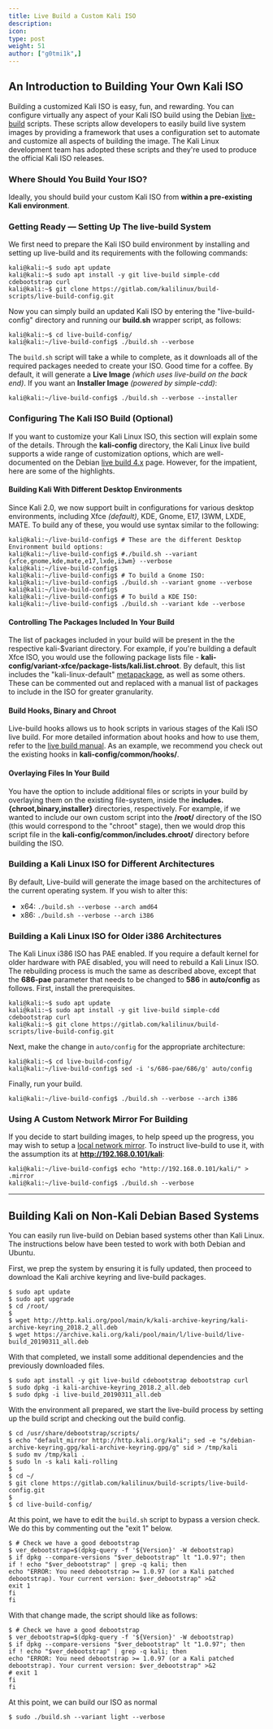 ```yaml
---
title: Live Build a Custom Kali ISO
description:
icon:
type: post
weight: 51
author: ["g0tmi1k",]
---
```


## An Introduction to Building Your Own Kali ISO

Building a customized Kali ISO is easy, fun, and rewarding. You can configure virtually any aspect of your Kali ISO build using the Debian [live-build](https://live-team.pages.debian.net/live-manual/html/live-manual/index.en.html) scripts. These scripts allow developers to easily build live system images by providing a framework that uses a configuration set to automate and customize all aspects of building the image. The Kali Linux development team has adopted these scripts and they're used to produce the official Kali ISO releases.

### Where Should You Build Your ISO?

Ideally, you should build your custom Kali ISO from **within a pre-existing Kali environment**.

### Getting Ready — Setting Up The live-build System

We first need to prepare the Kali ISO build environment by installing and setting up live-build and its requirements with the following commands:

```console
kali@kali:~$ sudo apt update
kali@kali:~$ sudo apt install -y git live-build simple-cdd cdebootstrap curl
kali@kali:~$ git clone https://gitlab.com/kalilinux/build-scripts/live-build-config.git
```

Now you can simply build an updated Kali ISO by entering the "live-build-config" directory and running our **build.sh** wrapper script, as follows:

```console
kali@kali:~$ cd live-build-config/
kali@kali:~/live-build-config$ ./build.sh --verbose
```

The `build.sh` script will take a while to complete, as it downloads all of the required packages needed to create your ISO. Good time for a coffee. By default, it will generate a **Live Image** _(which uses live-build on the back end)_. If you want an **Installer Image** _(powered by simple-cdd)_:

```console
kali@kali:~/live-build-config$ ./build.sh --verbose --installer
```

### Configuring The Kali ISO Build (Optional)

If you want to customize your Kali Linux ISO, this section will explain some of the details. Through the **kali-config** directory, the Kali Linux live build supports a wide range of customization options, which are well-documented on the Debian [live build 4.x](https://live-team.pages.debian.net/live-manual/html/live-manual/customization-overview.en.html) page. However, for the impatient, here are some of the highlights.

#### Building Kali With Different Desktop Environments

Since Kali 2.0, we now support built in configurations for various desktop environments, including Xfce _(default)_, KDE, Gnome, E17, I3WM, LXDE, MATE. To build any of these, you would use syntax similar to the following:

```console
kali@kali:~/live-build-config$ # These are the different Desktop Environment build options:
kali@kali:~/live-build-config$ #./build.sh --variant {xfce,gnome,kde,mate,e17,lxde,i3wm} --verbose
kali@kali:~/live-build-config$
kali@kali:~/live-build-config$ # To build a Gnome ISO:
kali@kali:~/live-build-config$ ./build.sh --variant gnome --verbose
kali@kali:~/live-build-config$
kali@kali:~/live-build-config$ # To build a KDE ISO:
kali@kali:~/live-build-config$ ./build.sh --variant kde --verbose
```

#### Controlling The Packages Included In Your Build

The list of packages included in your build will be present in the the respective kali-$variant directory. For example, if you're building a default Xfce ISO, you would use the following package lists file - **kali-config/variant-xfce/package-lists/kali.list.chroot**. By default, this list includes the "kali-linux-default" [metapackage](/docs/general-use/metapackages/), as well as some others. These can be commented out and replaced with a manual list of packages to include in the ISO for greater granularity.

#### Build Hooks, Binary and Chroot

Live-build hooks allows us to hook scripts in various stages of the Kali ISO live build. For more detailed information about hooks and how to use them, refer to the [live build manual](https://live-team.pages.debian.net/live-manual/html/live-manual/customizing-contents.en.html#507). As an example, we recommend you check out the existing hooks in **kali-config/common/hooks/**.

#### Overlaying Files In Your Build

You have the option to include additional files or scripts in your build by overlaying them on the existing file-system, inside the **includes.{chroot,binary,installer}** directories, respectively. For example, if we wanted to include our own custom script into the **/root/** directory of the ISO (this would correspond to the "chroot" stage), then we would drop this script file in the **kali-config/common/includes.chroot/** directory before building the ISO.

### Building a Kali Linux ISO for Different Architectures

By default, Live-build will generate the image based on the architectures of the current operating system. If you wish to alter this:

- x64: `./build.sh --verbose --arch amd64`
- x86: `./build.sh --verbose --arch i386`

### Building a Kali Linux ISO for Older i386 Architectures

The Kali Linux i386 ISO has PAE enabled. If you require a default kernel for older hardware with PAE disabled, you will need to rebuild a Kali Linux ISO. The rebuilding process is much the same as described above, except that the **686-pae** parameter that needs to be changed to **586** in **auto/config** as follows. First, install the prerequisites.

```console
kali@kali:~$ sudo apt update
kali@kali:~$ sudo apt install -y git live-build simple-cdd cdebootstrap curl
kali@kali:~$ git clone https://gitlab.com/kalilinux/build-scripts/live-build-config.git
```

Next, make the change in `auto/config` for the appropriate architecture:

```console
kali@kali:~$ cd live-build-config/
kali@kali:~/live-build-config$ sed -i 's/686-pae/686/g' auto/config
```

Finally, run your build.

```console
kali@kali:~/live-build-config$ ./build.sh --verbose --arch i386
```

### Using A Custom Network Mirror For Building

If you decide to start building images, to help speed up the progress, you may wish to setup a [local network mirror](/docs/community/setting-up-a-kali-linux-mirror/). To instruct live-build to use it, with the assumption its at **http://192.168.0.101/kali**:

```console
kali@kali:~/live-build-config$ echo "http://192.168.0.101/kali/" > .mirror
kali@kali:~/live-build-config$ ./build.sh --verbose
```

- - -

## Building Kali on Non-Kali Debian Based Systems

You can easily run live-build on Debian based systems other than Kali Linux. The instructions below have been tested to work with both Debian and Ubuntu.

First, we prep the system by ensuring it is fully updated, then proceed to download the Kali archive keyring and live-build packages.

```console
$ sudo apt update
$ sudo apt upgrade
$ cd /root/
$
$ wget http://http.kali.org/pool/main/k/kali-archive-keyring/kali-archive-keyring_2018.2_all.deb
$ wget https://archive.kali.org/kali/pool/main/l/live-build/live-build_20190311_all.deb
```

With that completed, we install some additional dependencies and the previously downloaded files.

```console
$ sudo apt install -y git live-build cdebootstrap debootstrap curl
$ sudo dpkg -i kali-archive-keyring_2018.2_all.deb
$ sudo dpkg -i live-build_20190311_all.deb
```

With the environment all prepared, we start the live-build process by setting up the build script and checking out the build config.

```console
$ cd /usr/share/debootstrap/scripts/
$ echo "default_mirror http://http.kali.org/kali"; sed -e "s/debian-archive-keyring.gpg/kali-archive-keyring.gpg/g" sid > /tmp/kali
$ sudo mv /tmp/kali .
$ sudo ln -s kali kali-rolling
$
$ cd ~/
$ git clone https://gitlab.com/kalilinux/build-scripts/live-build-config.git
$
$ cd live-build-config/
```

At this point, we have to edit the `build.sh` script to bypass a version check. We do this by commenting out the "exit 1" below.

```console
$ # Check we have a good debootstrap
$ ver_debootstrap=$(dpkg-query -f '${Version}' -W debootstrap)
$ if dpkg --compare-versions "$ver_debootstrap" lt "1.0.97"; then
if ! echo "$ver_debootstrap" | grep -q kali; then
echo "ERROR: You need debootstrap >= 1.0.97 (or a Kali patched debootstrap). Your current version: $ver_debootstrap" >&2
exit 1
fi
fi
```

With that change made, the script should like as follows:

```console
$ # Check we have a good debootstrap
$ ver_debootstrap=$(dpkg-query -f '${Version}' -W debootstrap)
$ if dpkg --compare-versions "$ver_debootstrap" lt "1.0.97"; then
if ! echo "$ver_debootstrap" | grep -q kali; then
echo "ERROR: You need debootstrap >= 1.0.97 (or a Kali patched debootstrap). Your current version: $ver_debootstrap" >&2
# exit 1
fi
fi
```

At this point, we can build our ISO as normal

```console
$ sudo ./build.sh --variant light --verbose
```
